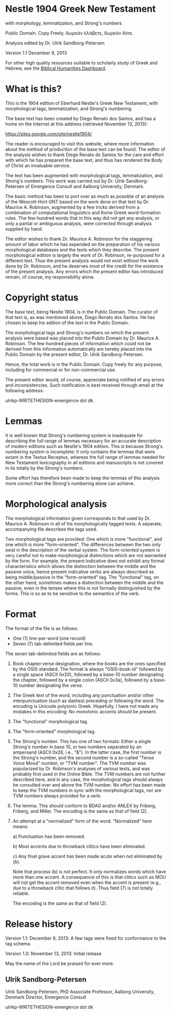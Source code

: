 Nestle 1904 Greek New Testament 
===============================

with morphology, lemmatization, and Strong's numbers
		     
Public Domain. Copy Freely. δωρεὰν ἐλάβετε, δωρεὰν δότε.

Analysis edited by Dr. Ulrik Sandborg-Petersen

Version 1.1
December 9, 2013

For other high quality resources suitable to scholarly study of Greek and Hebrew, see the [Biblical Humanities Dashboard](http://biblicalhumanities.org/dashboard/).


What is this?
=============

This is the 1904 edition of Eberhard Nestle's Greek New Testament,
with morphological tags, lemmatization, and Strong's numbering.

The base text has been created by Diego Renato dos Santos, and has a
home on the Internet at this address (retrieved November 13, 2013):

https://sites.google.com/site/nestle1904/

The reader is encouraged to visit this website, where more information
about the method of production of the base text can be found.  The
editor of the analysis wishes to thank Diego Renato ds Santos for the
care and effort with which he has prepared the base text, and thus has
rendered the Body of Christ an invaluable service.

The text has been augmented with morphological tags, lemmatization,
and Strong's numbers.  This work was carried out by Dr. Ulrik
Sandborg-Petersen of Emergence Consult and Aalborg University,
Denmark.

The basic method has been to port over as much as possible of an
analysis of the Wescott-Hort GNT based on the work done on that text
by Dr. Maurice A. Robinson, augmented by a few tricks derived from a
combination of computational linguistics and Koine Greek
word-formation rules.  The few hundred words that in this way did not
get any analysis, or only a partial or ambiguous analysis, were
corrected through analysis supplied by hand.

The editor wishes to thank Dr. Maurice A. Robinson for the staggering
amount of labor which he has expended on the preparation of his
various morphological databases and the texts which they describe. The
present morphological edition is largely the work of Dr. Robinson,
re-purposed for a different text. Thus the present analysis would not
exist without the work done by Dr. Robinson, and he deserves most of
the credit for the existence of the present analysis.  Any errors
which the present editor has introduced remain, of course, my
responsibility alone.


Copyright status
================

The base text, being Nestle 1904, is in the Public Domain.  The
curator of that text is, as was mentioned above, Diego Renato dos
Santos.  He has chosen to keep his edition of the text in the Public
Domain.

The morphological tags and Strong's numbers on which the present
analysis were based was placed into the Public Domain by Dr. Maurice
A. Robinson.  The few hundred pieces of information which could not be
derived from this information automatically are hereby placed into the
Public Domain by the present editor, Dr. Ulrik Sandborg-Petersen.

Hence, the total work is in the Public Domain. Copy freely for any
purpose, including for commercial or for non-commercial use.

The present editor would, of course, appreciate being notified of any
errors and inconsistencies.  Such notification is best received
through email at the following address:

ulrikp-WRITETHESIGN-emergence dot dk.


Lemmas
======

It is well known that Strong's numbering system is inadequate for
describing the full range of lemmas necessary for an accurate
description of modern editions such as Nestle's 1904 edition.  This is
because Strong's numbering system is incomplete: It only contains the
lemmas that were extant in the Textus Receptus, whereas the full range
of lemmas needed for New Testament lexicography in all editions and
manuscripts is not covered in its totaliy by the Strong's
numbers. 

Some effort has therefore been made to keep the lemmas of this
analysis more correct than the Strong's numbering alone can achieve.


Morphological analysis
======================

The morphological information given corresponds to that used by
Dr. Maurice A. Robinson in all of his morphologically tagged texts.  A
separate, accompanying file describes the tags used.

Two morphological tags are provided: One which is more "functional",
and one which is more "form-oriented".  The differences between the
two only exist in the description of the verbal system.  The
form-oriented system is very careful not to make morphological
distinctions which are not warranted by the form.  For example, the
present indicative does not exhibit any formal characteristics which
allows the distinction between the middle and the passive voice, hence
present indicative verbs are always described as being middle/passive
in the "form-oriented" tag.  The "functional" tag, on the other hand,
sometimes makes a distinction between the middle and the passive, even
in the tenses where this is not formally distinguished by the forms.
This is so as to be sensitive to the semantics of the verb.


Format
======

The format of the file is as follows:

- One (1) line-per-word (one record)
- Seven (7) tab-delimited fields per line.

The seven tab-delimited fields are as follows:

1) Book chapter:verse designation, where the books are the ones
   specified by the OSIS standard.  The format is always
   "OSIS-book-id" followed by a single space (ASCII 0x20), followed by
   a base-10 number designating the chapter, followed by a single
   colon (ASCII 0x3a), followed by a base-10 number designating the
   verse.

2) The Greek text of the word, including any punctuation and/or other
   interpunctuation (such as dashes) preceding or following the word.
   The encoding is Unicode polytonic Greek.  Hopefully, I have not
   made any mistakes in this encoding: No monotonic accents should be
   present.

3) The "functional" morphological tag.

4) The "form-oriented" morphologcal tag.

5) The Strong's number. This has one of two formats: Either a single
   Strong's number in base 10, or two numbers separated by an
   ampersand (ASCII 0x26, i.e., "&"). In the latter case, the first
   number is the Strong's number, and the second number is a so-called
   "Tense Voice Mood" number, or "TVM number".  The TVM number was
   popularized by Dr. Robinson's analyses of various texts, and was
   probably first used in the Online Bible.  The TVM numbers are not
   further described here, and in any case, the morphological tags
   should always be consulted over and above the TVM number.  No
   effort has been made to keep the TVM numbers in sync with the
   morphological tags, nor are TVM numbers always provided for a verb.

6) The lemma.  This should conform to BDAG and/or ANLEX by Friberg,
   Friberg, and Miller.  The encoding is the same as that of field
   (2).

7) An attempt at a "normalized" form of the word.  "Normalized" here
   means:

   a) Punctuation has been removed.

   b) Most accents due to throwback clitics have been eliminated.

   c) Any final grave accent has been made acute when not eliminated
   by (b).

   Note that process (b) is not perfect. It only normalizes words
   which have more than one accent.  A consequence of this is that
   clitics such as MOU will not get the accent removed even when the
   accent is present (e.g., due to a throwback clitic that follows
   it).  Thus field (7) is not totally reliable.

   The encoding is the same as that of field (2).


Release history
===============

Version 1.1:  December 9, 2013: A few tags were fixed for conformance
              to the tag schema.

Version 1.0:  November 13, 2013: Initial release


May the name of the Lord be praised for ever more.


Ulrik Sandborg-Petersen
--
Ulrik Sandborg-Petersen, PhD
Associate Professor, Aalborg University, Denmark
Director, Emergence Consult

ulrikp-WRITETHESIGN-emergence dot dk

